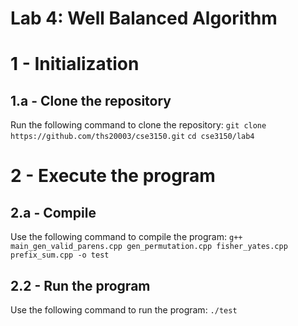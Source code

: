 # Lab 4: Well Balanced Algorithm
# 1 - Initialization
## 1.a - Clone the repository
Run the following command to clone the repository:
`git clone https://github.com/ths20003/cse3150.git`
`cd cse3150/lab4`
# 2 - Execute the program
## 2.a - Compile
Use the following command to compile the program:
`g++ main_gen_valid_parens.cpp gen_permutation.cpp fisher_yates.cpp prefix_sum.cpp -o test`
## 2.2 - Run the program
Use the following command to run the program:
`./test`
